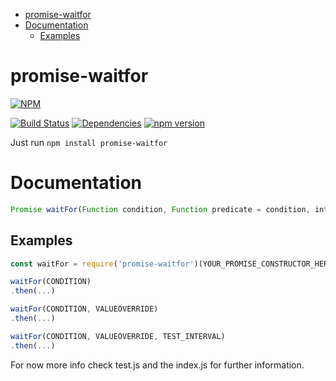 <!-- START doctoc generated TOC please keep comment here to allow auto update -->
<!-- DON'T EDIT THIS SECTION, INSTEAD RE-RUN doctoc TO UPDATE -->


- [promise-waitfor](#promise-waitfor)
- [Documentation](#documentation)
  - [Examples](#examples)

<!-- END doctoc generated TOC please keep comment here to allow auto update -->

# promise-waitfor

[![NPM](https://nodei.co/npm/promise-waitfor.png)](https://nodei.co/npm/promise-waitfor/)

[![Build Status](https://travis-ci.org/SimonSchick/promise-waitfor.svg?branch=master)](https://travis-ci.org/SimonSchick/promise-waitfor)
[![Dependencies](https://david-dm.org/SimonSchick/promise-waitfor.svg)](https://david-dm.org/SimonSchick/promise-waitfor)
[![npm version](http://img.shields.io/npm/v/promise-waitfor.svg)](https://npmjs.org/package/promise-waitfor)

Just run ```npm install promise-waitfor```

# Documentation

```javascript
Promise waitFor(Function condition, Function predicate = condition, interval int=50)
```

## Examples

```javascript
const waitFor = require('promise-waitfor')(YOUR_PROMISE_CONSTRUCTOR_HERE);

waitFor(CONDITION)
.then(...)

waitFor(CONDITION, VALUEOVERRIDE)
.then(...)

waitFor(CONDITION, VALUEOVERRIDE, TEST_INTERVAL)
.then(...)
```

For now more info check test.js and the index.js for further information.
